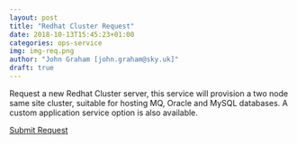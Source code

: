 ```yaml
---
layout: post
title: "Redhat Cluster Request"
date: 2018-10-13T15:45:23+01:00
categories: ops-service
img: img-req.png
author: "John Graham [john.graham@sky.uk]"
draft: true
---
```

Request a new Redhat Cluster server, this service will provision a two node same site cluster, suitable for hosting MQ, Oracle and MySQL databases. A custom application service option is also available.

<!-- Place this tag where you want the button to render. -->
<a class="github-button" href="https://github.com/bul-ikana/hugo-cards" data-icon="octicon-star" data-size="large" data-show-count="true" aria-label="Star bul-ikana/hugo-cards on GitHub">Submit Request</a>
<!-- Place this tag in your head or just before your close body tag. -->
<script async defer src="https://buttons.github.io/buttons.js"></script